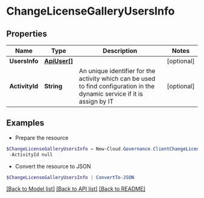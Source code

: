 # ChangeLicenseGalleryUsersInfo
## Properties

Name | Type | Description | Notes
------------ | ------------- | ------------- | -------------
**UsersInfo** | [**ApiUser[]**](ApiUser.md) |  | [optional] 
**ActivityId** | **String** | An unique identifier for the activity which can be used to find configuration in the dynamic service if it is assign by IT | [optional] 

## Examples

- Prepare the resource
```powershell
$ChangeLicenseGalleryUsersInfo = New-Cloud.Governance.ClientChangeLicenseGalleryUsersInfo  -UsersInfo null `
 -ActivityId null
```

- Convert the resource to JSON
```powershell
$ChangeLicenseGalleryUsersInfo | ConvertTo-JSON
```

[[Back to Model list]](../README.md#documentation-for-models) [[Back to API list]](../README.md#documentation-for-api-endpoints) [[Back to README]](../README.md)


